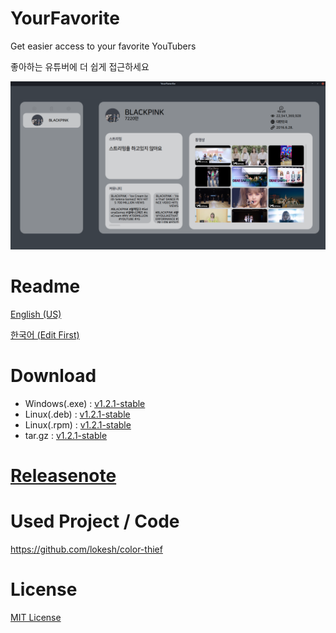 # YourFavorite
Get easier access to your favorite YouTubers

좋아하는 유튜버에 더 쉽게 접근하세요

![img](https://github.com/cottons-kr/YourFavorite/raw/main/document/example.png)

# Readme
[English (US)](https://github.com/cottons-kr/YourFavorite/blob/main/document/README-us.md)

[한국어 (Edit First)](https://github.com/cottons-kr/YourFavorite/blob/main/document/README-kr.md)

# Download
- Windows(.exe) : [v1.2.1-stable](https://github.com/cottons-kr/YourFavorite/releases/download/v1.2.1-stable/YourFavorite.Setup.1.2.1-stable.exe)
- Linux(.deb) : [v1.2.1-stable](https://github.com/cottons-kr/YourFavorite/releases/download/v1.2.1-stable/YourFavorite_1.2.1-stable_amd64.deb)
- Linux(.rpm) : [v1.2.1-stable](https://github.com/cottons-kr/YourFavorite/releases/download/v1.2.1-stable/YourFavorite-1.2.1-stable.x86_64.rpm)
- tar.gz : [v1.2.1-stable](https://github.com/cottons-kr/YourFavorite/releases/download/v1.2.1-stable/YourFavorite-1.2.1-stable.tar.gz)

# [Releasenote](https://github.com/cottons-kr/YourFavorite/blob/main/document/Releasenote.md)

# Used Project / Code
https://github.com/lokesh/color-thief

# License
[MIT License](https://github.com/cottons-kr/YourFavorite/blob/main/LICENSE)

